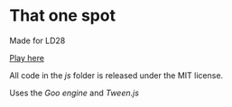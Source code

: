 That one spot
=============

Made for LD28

[Play here](http://madflame991.github.io/ld28-that-one-spot/)

All code in the *js* folder is released under the MIT license.

Uses the *Goo engine* and *Tween.js*